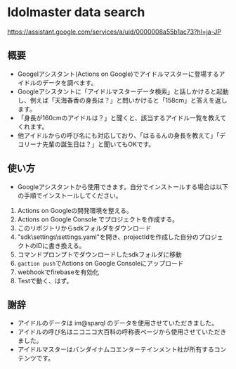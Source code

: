 # Idolmaster data search

https://assistant.google.com/services/a/uid/0000008a55b1ac73?hl=ja-JP

## 概要
* Googelアシスタント(Actions on Google)でアイドルマスターに登場するアイドルのデータを調べます。
* Googleアシスタントに「アイドルマスターデータ検索」と話しかけると起動し、例えば「天海春香の身長は？」と問いかけると「158cm」と答えを返します。
* 「身長が160cmのアイドルは？」と聞くと、該当するアイドル一覧を教えてくれます。
* 他アイドルからの呼び名にも対応しており、「はるるんの身長を教えて」「デコリーナ先輩の誕生日は？」と聞いてもOKです。

## 使い方
* Googleアシスタントから使用できます。自分でインストールする場合は以下の手順でインストールしてください。
1. Actions on Googleの開発環境を整える。
1. Actions on Google Console でプロジェクトを作成する。
1. このリポジトリからsdkフォルダをダウンロード
1. "sdk\settings\settings.yaml"を開き、projectIdを作成した自分のプロジェクトのIDに書き換える。
1. コマンドプロンプトでダウンロードしたsdkフォルダに移動
1. `gaction push`でActions on Google Consoleにアップロード
1. webhookでfirebaseを有効化
1. Testで動く、はず。

## 謝辞
* アイドルのデータは im@sparql のデータを使用させていただきました。
* アイドルの呼び名はニコニコ大百科の呼称表ページから使用させていただきました。
* アイドルマスターはバンダイナムコエンターテインメント社が所有するコンテンツです。
